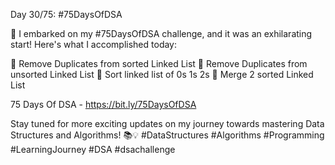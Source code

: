 Day 30/75: #75DaysOfDSA

🚀 I embarked on my #75DaysOfDSA challenge, and it was an exhilarating start! Here's what I accomplished today:

🔸️ Remove Duplicates from sorted Linked List
🔸️ Remove Duplicates from unsorted Linked List
🔸️ Sort linked list of 0s 1s 2s
🔸️ Merge 2 sorted Linked List

75 Days Of DSA - https://bit.ly/75DaysOfDSA

Stay tuned for more exciting updates on my journey towards mastering Data Structures and Algorithms! 📚💡 #DataStructures #Algorithms #Programming #LearningJourney #DSA #dsachallenge
